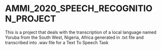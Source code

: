 # AMMI_2020_SPEECH_RECOGNITION_PROJECT
This is a project that deals with the transcription of a local language named Yoruba from the South West, Nigeria, Africa generated in .txt file and transcribed into .wav file for a Text To Speech Task

